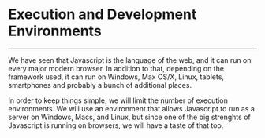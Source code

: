 # Execution and Development Environments

---

We have seen that Javascript is the language of the web, and it can run on every major modern browser. In addition to that, depending
on the framework used, it can run on Windows, Max OS/X, Linux, tablets, smartphones and probably a bunch of additional places. 

In order to keep things simple, we will limit the number of execution environments. We will use an environment that allows Javascript to
run as a server on Windows, Macs, and Linux, but since one of the big strenghts of Javascript is running on browsers, we will have a taste
of that too.

